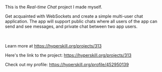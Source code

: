 This is the *Real-time Chat* project I made myself.


<p>Get acquainted with WebSockets and create a simple multi-user chat application. The app will support public chats where all users of the app can send and see messages, and private chat between two app users.</p><br/><br/>Learn more at <a href="https://hyperskill.org/projects/313?utm_source=ide&utm_medium=ide&utm_campaign=ide&utm_content=project-card">https://hyperskill.org/projects/313</a>

Here's the link to the project: https://hyperskill.org/projects/313

Check out my profile: https://hyperskill.org/profile/452950139